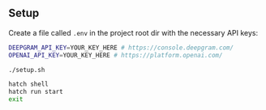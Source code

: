 ## Setup

Create a file called `.env` in the project root dir with the necessary API keys:
```bash
DEEPGRAM_API_KEY=YOUR_KEY_HERE # https://console.deepgram.com/
OPENAI_API_KEY=YOUR_KEY_HERE # https://platform.openai.com/
```

```bash
./setup.sh

hatch shell
hatch run start
exit
```
